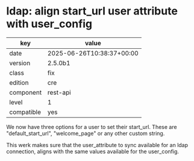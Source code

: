 [//]: # (werk v2)
# ldap: align start_url user attribute with user_config

key        | value
---------- | ---
date       | 2025-06-26T10:38:37+00:00
version    | 2.5.0b1
class      | fix
edition    | cre
component  | rest-api
level      | 1
compatible | yes

We now have three options for a user to set their
start_url. These are "default_start_url", "welcome_page"
or any other custom string.

This werk makes sure that the user_attribute to sync
available for an ldap connection, aligns with the
same values available for the user_config.
